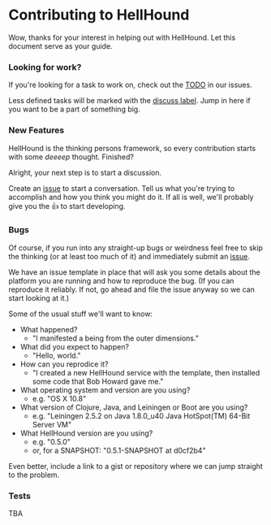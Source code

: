 # Contributing to HellHound

Wow, thanks for your interest in helping out with HellHound. Let this document
serve as your guide.

### Looking for work?

If you're looking for a task to work on, check out the
[TODO](../../issues?labels=TODO) in our issues.

Less defined tasks will be marked with the
[discuss label](../../issues?labels=discuss). Jump in here if you want to be
a part of something big.

### New Features

HellHound is the thinking persons framework, so every contribution starts with
some *deeeep* thought. Finished?

Alright, your next step is to start a discussion.

Create an [issue](https://github.com/Codamic/hellhound/issues/new) to start
a conversation. Tell us what you're trying to accomplish and how you think you
might do it. If all is well, we'll probably give you the :thumbsup: to
start developing.

### Bugs

Of course, if you run into any straight-up bugs or weirdness feel free to skip
the thinking (or at least too much of it) and immediately submit an
[issue](https://github.com/codamic/hellhound/issues/new).


We have an issue template in place that will ask you some details
about the platform you are running and how to reproduce the bug. (If
you can reproduce it reliably. If not, go ahead and file the issue
anyway so we can start looking at it.)

Some of the usual stuff we'll want to know:

* What happened?
    * "I manifested a being from the outer dimensions."
* What did you expect to happen?
    * "Hello, world."
* How can you reprodice it?
    * "I created a new HellHound service with the template, then installed some code that Bob Howard gave me."
* What operating system and version are you using?
    * e.g. "OS X 10.8"
* What version of Clojure, Java, and Leiningen or Boot are you using?
    * e.g. "Leiningen 2.5.2 on Java 1.8.0_u40 Java HotSpot(TM) 64-Bit Server VM"
* What HellHound version are you using?
    * e.g. "0.5.0"
    * or, for a SNAPSHOT: "0.5.1-SNAPSHOT at d0cf2b4"

Even better, include a link to a gist or repository where we can jump straight
to the problem.

### Tests
TBA
